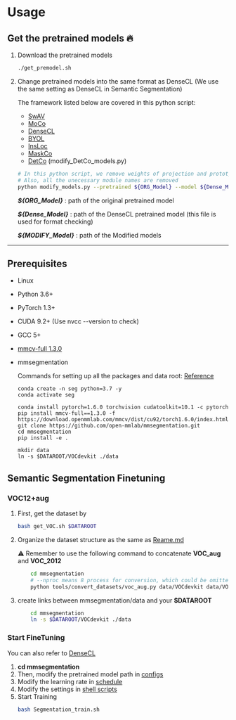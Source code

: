 # Usage
## Get the pretrained models :fire:
1. Download the pretrained models 
    ```bash 
    ./get_premodel.sh
    ```
2. Change pretrained models into the same format as DenseCL 
(We use the same setting as DenseCL in Semantic Segmentation)

    The framework listed below are covered in this python script:
    * [SwAV](https://github.com/facebookresearch/swav)
    * [MoCo](https://github.com/facebookresearch/moco)
    * [DenseCL](https://github.com/WXinlong/DenseCL)
    * [BYOL](https://github.com/deepmind/deepmind-research/tree/master/byol)
    * [InsLoc](https://github.com/limbo0000/InstanceLoc)
    * [MaskCo](https://openaccess.thecvf.com/content/ICCV2021/html/Zhao_Self-Supervised_Visual_Representations_Learning_by_Contrastive_Mask_Prediction_ICCV_2021_paper.html)
    * [DetCo](https://scholar.google.com/scholar_url?url=http://openaccess.thecvf.com/content/ICCV2021/html/Xie_DetCo_Unsupervised_Contrastive_Learning_for_Object_Detection_ICCV_2021_paper.html&hl=zh-TW&sa=T&oi=gsb&ct=res&cd=0&d=8124073977598762954&ei=pbbCYrbwIMKM6rQP4NW28AU&scisig=AAGBfm0HSaylYjW3Py2zZuwpBf9JdfVLNQ) (modify_DetCo_models.py)
    
    ```bash
    # In this python script, we remove weights of projection and prototype 
    # Also, all the unecessary module names are removed
    python modify_models.py --pretrained ${ORG_Model} --model ${Dense_Model} --newmodel ${MODIFY_Model}
    ```
    ***${ORG_Model}*** : path of the original pretrained model

    ***${Dense_Model}*** : path of the DenseCL pretrained model (this file is used for format checking)

    ***${MODIFY_Model}*** : path of the Modified models
-------

## Prerequisites
- Linux
- Python 3.6+
- PyTorch 1.3+
- CUDA 9.2+ (Use nvcc --version to check)
- GCC 5+
- [mmcv-full 1.3.0](https://mmcv.readthedocs.io/en/latest/get_started/installation.html#installation)
- mmsegmentation

    Commands for setting up all the packages and data root: [Reference](https://github.com/WXinlong/mmsegmentation/edit/master/docs/get_started.md#linux)
    
    ```shell
    conda create -n seg python=3.7 -y
    conda activate seg

    conda install pytorch=1.6.0 torchvision cudatoolkit=10.1 -c pytorch
    pip install mmcv-full==1.3.0 -f https://download.openmmlab.com/mmcv/dist/cu92/torch1.6.0/index.html
    git clone https://github.com/open-mmlab/mmsegmentation.git
    cd mmsegmentation
    pip install -e .

    mkdir data
    ln -s $DATAROOT/VOCdevkit ./data
    ```
    
## Semantic Segmentation Finetuning

### VOC12+aug
1. First, get the dataset by
    ```bash 
    bash get_VOC.sh $DATAROOT
    ```
2. Organize the dataset structure as the same as [Reame.md](https://github.com/WXinlong/mmsegmentation/blob/master/docs/dataset_prepare.md)

    :warning: Remember to use the following command to concatenate **VOC_aug** and **VOC_2012**

    ```bash    
        cd mmsegmentation
        # --nproc means 8 process for conversion, which could be omitted as well.
        python tools/convert_datasets/voc_aug.py data/VOCdevkit data/VOCdevkit/VOCaug --nproc 8
    ```
3. create links between mmsegmentation/data and your **$DATAROOT**
    ```bash    
        cd mmsegmentation
        ln -s $DATAROOT/VOCdevkit ./data
    ```

### Start FineTuning
You can also refer to [DenseCL](https://github.com/WXinlong/DenseCL/blob/main/benchmarks/detection/README.md)
1. **cd mmsegmentation**
2. Then, modify the pretrained model path in [configs](mmsegmentation/configs/densecl/fcn_r50-d8.py#L5)
3. Modify the learning rate in [schedule](https://github.com/WesleyHsieh0806/SS-PRL/blob/master/benchmarks/Segmentation/mmsegmentation/configs/_base_/schedules/schedule_20k.py#L2)
4. Modify the settings in [shell scripts](mmsegmentation/Segmentation_train.sh)
5. Start Training
    ``` bash
    bash Segmentation_train.sh
    ```
